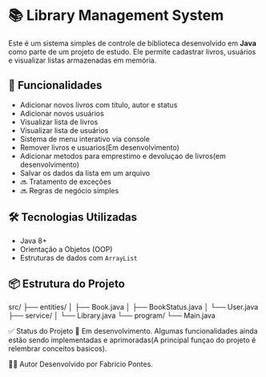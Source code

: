 # 📚 Library Management System

Este é um sistema simples de controle de biblioteca desenvolvido em **Java** como parte de um projeto de estudo. Ele permite cadastrar livros, usuários e visualizar listas armazenadas em memória.

## 🚀 Funcionalidades

- Adicionar novos livros com título, autor e status
- Adicionar novos usuários
- Visualizar lista de livros
- Visualizar lista de usuários
- Sistema de menu interativo via console
- Remover livros e usuarios(Em desenvolvimento)
- Adicionar metodos para emprestimo e devoluçao de livros(em desenvolvimento)
- Salvar os dados da lista em um arquivo
- 🔜 Tratamento de exceções
- 🔜 Regras de negócio simples
  
## 🛠 Tecnologias Utilizadas

- Java 8+
- Orientação a Objetos (OOP)
- Estruturas de dados com `ArrayList`

## 📦 Estrutura do Projeto
src/ ├── entities/ │ ├── Book.java │ ├── BookStatus.java │ └── User.java ├── service/ │ └── Library.java └── program/ └── Main.java

✅ Status do Projeto
📌 Em desenvolvimento. Algumas funcionalidades ainda estão sendo implementadas e aprimoradas(A principal funçao do projeto é relembrar conceitos basicos).

👨‍💻 Autor
Desenvolvido por Fabricio Pontes.
